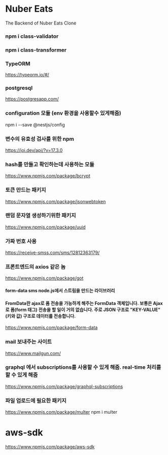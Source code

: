 # Nuber Eats

The Backend of Nuber Eats Clone

### npm i class-validator

### npm i class-transformer

### TypeORM

https://typeorm.io/#/

### postgresql

https://postgresapp.com/

### configuration 모듈 (env 환경을 사용할수 있게해줌)

npm i --save @nestjs/config

### 변수의 유효성 검사를 위한 npm

https://joi.dev/api/?v=17.3.0

### hash를 만들고 확인하는데 사용하는 모듈

https://www.npmjs.com/package/bcrypt

### 토큰 만드는 패키지

https://www.npmjs.com/package/jsonwebtoken

### 랜덤 문자열 생성하기위한 패키지

https://www.npmjs.com/package/uuid

### 가짜 번호 사용

https://receive-smss.com/sms/12812363179/

### 프론트엔드의 axios 같은 놈

https://www.npmjs.com/package/got

#### form-data sms node.js에서 스트림을 만드는 라이브러리

#### FromData란 ajax로 폼 전송을 가능하게 해주는 FormData 객체입니다. 보통은 Ajax로 폼(form 태그) 전송을 할 일이 거의 없습니다. 주로 JSON 구조로 "KEY-VALUE" (키와 값) 구조로 데이터를 전송합니다.

https://www.npmjs.com/package/form-data

### mail 보내주는 사이트

https://www.mailgun.com/

### graphql 에서 subscriptions를 사용할 수 있게 해줌. real-time 처리를 할 수 있게 해줌

https://www.npmjs.com/package/graphql-subscriptions

### 파일 업로드에 필요한 패키지

https://www.npmjs.com/package/multer
npm i multer

# aws-sdk

https://www.npmjs.com/package/aws-sdk
